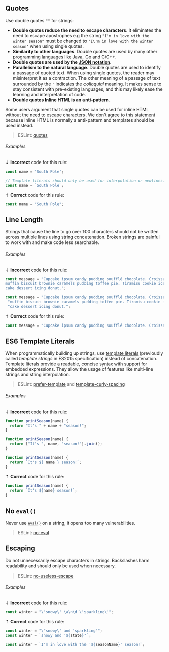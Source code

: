 ## Quotes

Use double quotes `""` for strings:

* **Double quotes reduce the need to escape characters**. It eliminates the need to escape apostrophes e.g the string `"I'm in love with the winter season"` must be changed to `'I\'m in love with the winter season'` when using single quotes.
* **Similarity to other languages**. Double quotes are used by many other programming languages like Java, Go and C/C++.
* **Double quotes are used by the [JSON notation][json]**.
* **Parallelism to the natural language**. Double quotes are used to identify a passage of quoted text. When using single quotes, the reader may misinterpret it as a contraction. The other meaning of a passage of text surrounded by the `'` indicates the *colloquial* meaning. It makes sense to stay consistent with pre-existing languages, and this may likely ease the learning and interpretation of code.
* **Double quotes Inline HTML is an anti-pattern**.

Some users argument that single quotes can be used for inline HTML without the need to escape characters. We don't agree to this statement because inline HTML is normally a anti-pattern and templates should be used instead.

> ESLint: [quotes][eslint-quotes]

###### Examples

⇣ **Incorrect** code for this rule:

```js
const name = 'South Pole';
```

```js
// Template literals should only be used for interpolation or newlines.
const name = `South Pole`;
```

⇡ **Correct** code for this rule:

```js
const name = "South Pole";
```

## Line Length

Strings that cause the line to go over 100 characters should not be written across multiple lines using string concatenation. Broken strings are painful to work with and make code less searchable.

###### Examples

⇣ **Incorrect** code for this rule:

```js
const message = "Cupcake ipsum candy pudding soufflé chocolate. Croissant \
muffin biscuit brownie caramels pudding toffee pie. Tiramisu cookie ice cream \
cake dessert icing donut.";
```

```js
const message = "Cupcake ipsum candy pudding soufflé chocolate. Croissant" +
 "muffin biscuit brownie caramels pudding toffee pie. Tiramisu cookie ice cream " +
 "cake dessert icing donut.";
```

⇡ **Correct** code for this rule:

```js
const message = "Cupcake ipsum candy pudding soufflé chocolate. Croissant muffin biscuit brownie caramels pudding toffee pie. Tiramisu cookie ice cream cake dessert icing donut."
```

## ES6 Template Literals

When programmatically building up strings, use [template literals][mdn-template-literals] (previoudly called *template strings* in ES2015 specification) instead of concatenation. Template literals provide a readable, concise syntax with support for embedded expressions. They allow the usage of features like multi-line strings and string interpolation.

> ESLint: [prefer-template][eslint-prefer-template] and [template-curly-spacing][eslint-template-curly-spacing]

###### Examples

⇣ **Incorrect** code for this rule:

```js
function printSeason(name) {
  return "It's " + name + "season!";
}
```

```js
function printSeason(name) {
  return ["It's ", name, "season!"].join();
}
```

```js
function printSeason(name) {
  return `It's ${ name } season!`;
}
```

⇡ **Correct** code for this rule:

```js
function printSeason(name) {
  return `It's ${name} season!`;
}
```

## No `eval()`

Never use [`eval()`][mdn-eval] on a string, it opens too many vulnerabilities.

> ESLint: [no-eval][eslint-no-eval]

## Escaping

Do not unnecessarily escape characters in strings. Backslashes harm readability and should only be used when necessary.

> ESLint: [no-useless-escape][eslint-no-useless-escape]

###### Examples

⇣ **Incorrect** code for this rule:

```js
const winter = "\'snowy\' \a\n\d \'sparkling\'";
```

⇡ **Correct** code for this rule:

```js
const winter = "\"snowy\" and 'sparkling'";
const winter = `snowy and '${state}'`;
```

```js
const winter = `I'm in love with the '${seasonName}' season!`;
```

[eslint-no-eval]: https://eslint.org/docs/rules/no-eval
[eslint-no-useless-escape]: https://eslint.org/docs/rules/no-useless-escape
[eslint-prefer-template]: https://eslint.org/docs/rules/prefer-template
[eslint-quotes]: https://eslint.org/docs/rules/quotes
[eslint-template-curly-spacing]: https://eslint.org/docs/rules/template-curly-spacing
[json]: https://www.json.org
[mdn-eval]: https://developer.mozilla.org/en-US/docs/Web/JavaScript/Reference/Global_Objects/eval
[mdn-template-literals]: https://developer.mozilla.org/en-US/docs/Web/JavaScript/Reference/Template_literals
